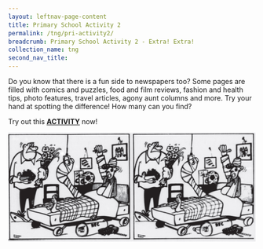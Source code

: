 ```yaml
---
layout: leftnav-page-content
title: Primary School Activity 2
permalink: /tng/pri-activity2/
breadcrumb: Primary School Activity 2 - Extra! Extra!
collection_name: tng
second_nav_title: 
---
```


Do you know that there is a fun side to newspapers too? Some pages are filled with comics and puzzles, food and film reviews, fashion and health tips, photo features, travel articles, agony aunt columns and more. Try your hand at spotting the difference! How many can you find? 

Try out this [**ACTIVITY**](https://go.gov.sg/tng-primary-activity2) now!

![](../images/spot-the-difference_before.jpg)